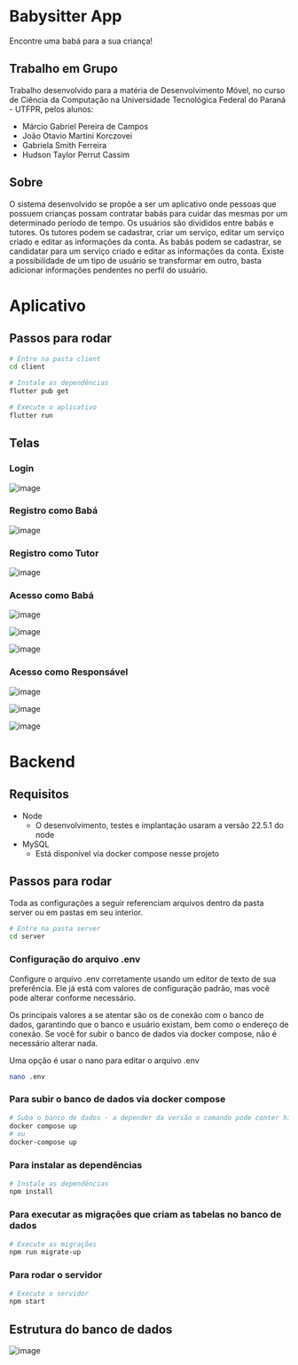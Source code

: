 # Babysitter App
Encontre uma babá para a sua criança!


## Trabalho em Grupo 
Trabalho desenvolvido para a matéria de Desenvolvimento Móvel, no curso de Ciência da Computação na Universidade Tecnológica Federal do Paraná - UTFPR, pelos alunos:
- Márcio Gabriel Pereira de Campos
- João Otavio Martini Korczovei
- Gabriela Smith Ferreira
- Hudson Taylor Perrut Cassim

## Sobre
O sistema desenvolvido se propõe a ser um aplicativo onde pessoas que
possuem crianças possam contratar babás para cuidar das mesmas por um
determinado período de tempo.
Os usuários são divididos entre babás e tutores. Os tutores podem se
cadastrar, criar um serviço, editar um serviço criado e editar as informações da
conta. As babás podem se cadastrar, se candidatar para um serviço criado e editar
as informações da conta. Existe a possibilidade de um tipo de usuário se
transformar em outro, basta adicionar informações pendentes no perfil do usuário.

# Aplicativo

## Passos para rodar

```bash
# Entre na pasta client
cd client

# Instale as dependências
flutter pub get

# Execute o aplicativo
flutter run
```

## Telas

### Login
![image](https://github.com/user-attachments/assets/f4066c14-ef84-40b5-bb68-9f6ee8beb2dd)

### Registro como Babá
![image](https://github.com/user-attachments/assets/6f43ccfe-195f-43d4-b83e-50d653ff3f35)

### Registro como Tutor
![image](https://github.com/user-attachments/assets/22e6fe89-67b6-421b-92d3-c8302bd19ee7)


### Acesso como Babá
![image](https://github.com/user-attachments/assets/2df817d0-0589-4d55-82fe-ac2ac796b3c1)

![image](https://github.com/user-attachments/assets/14fd10d3-1a52-4399-8e8f-a867ca27d423)

![image](https://github.com/user-attachments/assets/4949bf57-b1dc-4010-99ec-e29823fdc8e5)


### Acesso como Responsável
![image](https://github.com/user-attachments/assets/e580385b-71de-42d9-b177-462e608016d3)

![image](https://github.com/user-attachments/assets/0b73d609-0280-468d-b714-8f96eebc2178)

![image](https://github.com/user-attachments/assets/63d94b5a-c51b-489d-8057-c337804c4587)


# Backend

## Requisitos
- Node
  - O desenvolvimento, testes e implantação usaram a versão 22.5.1 do node
- MySQL
  - Está disponível via docker compose nesse projeto

## Passos para rodar

  Toda as configurações a seguir referenciam arquivos dentro da pasta server ou em pastas em seu interior.

  ```bash
  # Entre na pasta server
  cd server
  ```

  ### Configuração do arquivo .env

  Configure o arquivo .env corretamente usando um editor de texto de sua preferência. Ele já está com valores de configuração padrão, mas você pode alterar conforme necessário.

  Os principais valores a se atentar são os de conexão com o banco de dados, garantindo que o banco e usuário existam, bem como o endereço de conexão. Se você for subir o banco de dados via docker compose, não é necessário alterar nada.

  Uma opção é usar o nano para editar o arquivo .env

  ```bash
  nano .env
  ```

  ### Para subir o banco de dados via docker compose

  ```bash
  # Suba o banco de dados - a depender da versão o comando pode conter hifen entre as palavras docker compose
  docker compose up
  # ou
  docker-compose up
  ```

  ### Para instalar as dependências

  ```bash
  # Instale as dependências
  npm install
  ```

  ### Para executar as migrações que criam as tabelas no banco de dados

  ```bash
  # Execute as migrações
  npm run migrate-up
  ```

  ### Para rodar o servidor

  ```bash
  # Execute o servidor
  npm start
  ```

## Estrutura do banco de dados

![image](https://github.com/user-attachments/assets/77cdecd3-9f25-4f89-84bc-eac673d90e2a)
